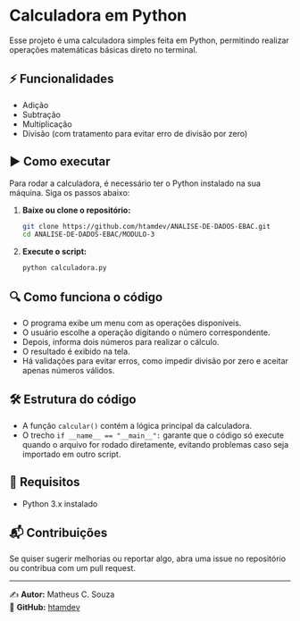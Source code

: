 # Calculadora em Python

Esse projeto é uma calculadora simples feita em Python, permitindo realizar operações matemáticas básicas direto no terminal.

## ⚡ Funcionalidades
- Adição
- Subtração
- Multiplicação
- Divisão (com tratamento para evitar erro de divisão por zero)

## ▶ Como executar
Para rodar a calculadora, é necessário ter o Python instalado na sua máquina. Siga os passos abaixo:

1. **Baixe ou clone o repositório:**
   ```sh
   git clone https://github.com/htamdev/ANALISE-DE-DADOS-EBAC.git
   cd ANALISE-DE-DADOS-EBAC/MODULO-3
   ```
2. **Execute o script:**
   ```sh
   python calculadora.py
   ```

## 🔍 Como funciona o código
- O programa exibe um menu com as operações disponíveis.
- O usuário escolhe a operação digitando o número correspondente.
- Depois, informa dois números para realizar o cálculo.
- O resultado é exibido na tela.
- Há validações para evitar erros, como impedir divisão por zero e aceitar apenas números válidos.

## 🛠 Estrutura do código
- A função `calcular()` contém a lógica principal da calculadora.
- O trecho `if __name__ == "__main__":` garante que o código só execute quando o arquivo for rodado diretamente, evitando problemas caso seja importado em outro script.

## 📌 Requisitos
- Python 3.x instalado

## 📬 Contribuições
Se quiser sugerir melhorias ou reportar algo, abra uma issue no repositório ou contribua com um pull request.

---

✍ **Autor:** Matheus C. Souza  
📂 **GitHub:** [htamdev](https://github.com/htamdev)
